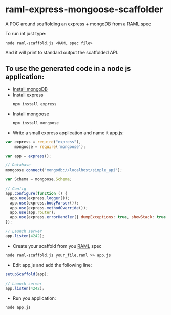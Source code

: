 raml-express-mongoose-scaffolder
================================

A POC around scaffolding an express + mongoDB from a RAML spec


To run int just type:

````
node raml-scaffold.js <RAML spec file>
````

And it will print to standard output the scaffolded API.


## To use the generated code in a node js application:


- [Install mongoDB](http://www.mongodb.org/downloads)
- Install express
    ````
    npm install express
    ````
- Install mongoose
    ````
    npm install mongoose
    ````
- Write a small express application and name it app.js:

````javascript
var express = require("express"),
    mongoose = require('mongoose');

var app = express();

// Database
mongoose.connect('mongodb://localhost/simple_api');

var Schema = mongoose.Schema;

// Config
app.configure(function () {
  app.use(express.logger());
  app.use(express.bodyParser());
  app.use(express.methodOverride());
  app.use(app.router);
  app.use(express.errorHandler({ dumpExceptions: true, showStack: true }));
});

// Launch server
app.listen(4242);
````
- Create your scaffold from you [RAML](http://raml.org) spec
````
node raml-scaffold.js your_file.raml >> app.js
````
- Edit app.js and add the following line:

````javascript
setupScaffold(app);

// Launch server
app.listen(4242);

````
- Run you application:
````
node app.js
````
